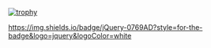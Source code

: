 [![trophy](https://github-profile-trophy.vercel.app/?username=ryo-ma&theme=onedark)](https://github.com/ryo-ma/github-profile-trophy)  

https://img.shields.io/badge/jQuery-0769AD?style=for-the-badge&logo=jquery&logoColor=white
